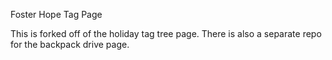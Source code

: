 Foster Hope Tag Page

This is forked off of the holiday tag tree page. There is also a separate repo for the backpack drive page.
